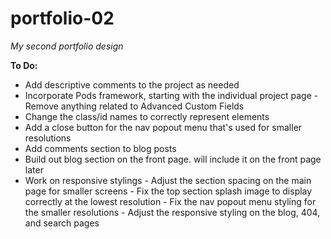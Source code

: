 # portfolio-02
*My second portfolio design*

**To Do:**
* Add descriptive comments to the project as needed
* Incorporate Pods framework, starting with the individual project page -Remove anything related to Advanced Custom Fields
* Change the class/id names to correctly represent elements
* Add a close button for the nav popout menu that's used for smaller resolutions
* Add comments section to blog posts
* Build out blog section on the front page. will include it on the front page later
* Work on responsive stylings - Adjust the section spacing on the main page for smaller screens - Fix the top section splash image to display correctly at the lowest resolution - Fix the nav popout menu styling for the smaller resolutions - Adjust the responsive styling on the blog, 404, and search pages

